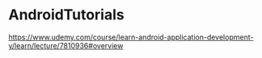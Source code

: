 # AndroidTutorials

https://www.udemy.com/course/learn-android-application-development-y/learn/lecture/7810936#overview
